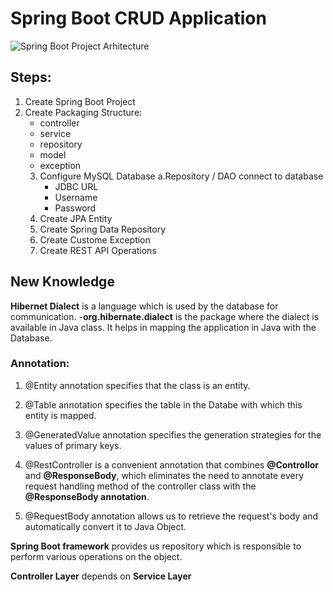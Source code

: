 # Spring Boot CRUD Application 

![Spring Boot Project Arhitecture](https://user-images.githubusercontent.com/49694359/146692210-bbed65a8-44c4-4769-927c-2ec707b41542.JPG)

## Steps:
   1. Create Spring Boot Project        
   2. Create Packaging Structure:
       * controller
       * service
       * repository
       * model
       * exception
        3. Configure MySQL Database
           a.Repository / DAO connect to database
              * JDBC URL
              * Username
              * Password
        4. Create JPA Entity
        5. Create Spring Data Repository
        7. Create Custome Exception
        9. Create REST API Operations
   
## New Knowledge
   **Hibernet Dialect** is a language which is used by the database for communication.
        -**org.hibernate.dialect** is the package where the dialect is available in Java class. It helps in mapping the application in Java with the Database.
  
### Annotation:
  
   1. @Entity annotation specifies that the class is an entity.
     
   2. @Table annotation specifies the table in the Databe with which this entity is mapped.
     
   3. @GeneratedValue annotation specifies the generation strategies for the values of primary keys.
      
   4. @RestController is a convenient annotation that combines **@Controllor** and **@ResponseBody**, which eliminates the need to annotate every request handling method of 
 the controller class with the **@ResponseBody annotation**.
      
   5. @RequestBody annotation allows us to retrieve the request's body and automatically convert it to Java Object.
        
  **Spring Boot framework** provides us repository which is responsible to perform various operations on the object.
 
  **Controller Layer** depends on **Service Layer**
